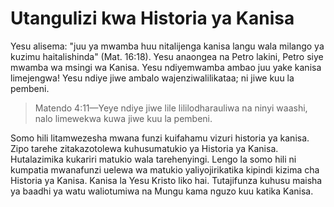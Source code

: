 # Utangulizi kwa Historia ya Kanisa

Yesu alisema: &quot;juu ya mwamba huu nitalijenga kanisa langu wala milango ya kuzimu haitalishinda&quot; (Mat. 16:18). Yesu anaongea na Petro lakini, Petro siye mwamba wa msingi wa Kanisa. Yesu ndiyemwamba ambao juu yake kanisa limejengwa! Yesu ndiye jiwe ambalo wajenziwalilikataa; ni jiwe kuu la pembeni.

> Matendo 4:11&mdash;Yeye ndiye jiwe lile lililodharauliwa na ninyi waashi, nalo limewekwa kuwa jiwe kuu la pembeni.

Somo hili litamwezesha mwana funzi kuifahamu vizuri historia ya kanisa. Zipo tarehe zitakazotolewa kuhusumatukio ya Historia ya Kanisa. Hutalazimika kukariri matukio wala tarehenyingi. Lengo la somo hili ni kumpatia mwanafunzi uelewa wa matukio yaliyojirikatika kipindi kizima cha Historia ya Kanisa. Kanisa la Yesu Kristo liko hai. Tutajifunza kuhusu maisha ya baadhi ya watu waliotumiwa na Mungu kama nguzo kuu katika Kanisa.
